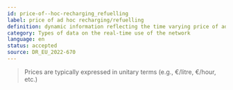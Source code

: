 ```yaml
---
id: price-of--hoc-recharging_refuelling
label: price of ad hoc recharging/refuelling
definition: dynamic information reflecting the time varying price of ad hoc recharging/refuelling.
category: Types of data on the real-time use of the network
language: en
status: accepted
source: DR_EU_2022-670
---
```


>Prices are typically expressed in unitary terms (e.g., €/litre, €/hour, etc.)
